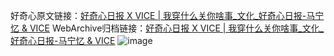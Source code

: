 好奇心原文链接：[好奇心日报 X VICE | 我穿什么关你啥事_文化_好奇心日报-马宁忆 & VICE](https://www.qdaily.com/articles/6376.html)
WebArchive归档链接：[好奇心日报 X VICE | 我穿什么关你啥事_文化_好奇心日报-马宁忆 & VICE](https://web.archive.org/web/https://www.qdaily.com/articles/6376.html)
![image](http://ww3.sinaimg.cn/large/007d5XDply1g3w9snh2maj30vy0gh79t)